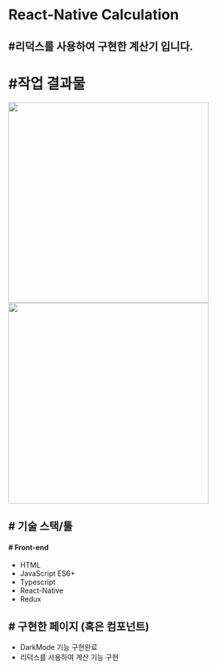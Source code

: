 # React-Native Calculation

## #리덕스를 사용하여 구현한 계산기 입니다.

# #작업 결과물

<div>
<img src="https://user-images.githubusercontent.com/68217675/105667464-a19cd680-5f1e-11eb-83b3-f181afed100c.gif" width="400"/>
<img src="https://user-images.githubusercontent.com/68217675/105747061-9f209800-5f83-11eb-9a16-133637c7c4d0.gif" width="400"/>
</div>

## # 기술 스택/툴

#### # Front-end

- HTML
- JavaScript ES6+
- Typescript
- React-Native
- Redux

## # 구현한 페이지 (혹은 컴포넌트)

- DarkMode 기능 구현완료
- 리덕스를 사용하여 계산 기능 구현
